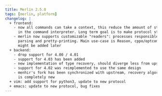 ```yaml
---
title: Merlin 2.5.0
tags: [merlin, platform]
changelog: |
  + frontend:
    - now all commands can take a context, this reduce the amount of state
      in the command interpreter. Long term goal is to make protocol stateless
    - merlin now supports customizable "readers": processes responsible for
      parsing and pretty-printing. Main use-case is Reason, cppo/optcomp support
      might be added later
  + backend:
    - drop support for 4.00 / 4.01
    - support for 4.03 has been added
    - new implementation of type recovery, should diverge less from upstream
    - support for 4.02 was reimplemented to use the same design
    - menhir's fork has been synchronized with upstream, recovery algorithm
      is completely new
  + vim: add support for python3, update to new protocol
  + emacs: update to new protocol, bug fixes
---
```

